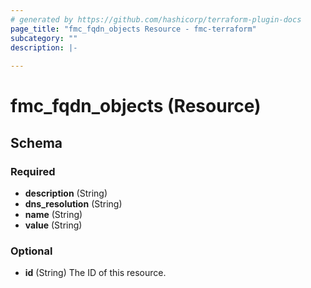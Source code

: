 ```yaml
---
# generated by https://github.com/hashicorp/terraform-plugin-docs
page_title: "fmc_fqdn_objects Resource - fmc-terraform"
subcategory: ""
description: |-
  
---
```


# fmc_fqdn_objects (Resource)





<!-- schema generated by tfplugindocs -->
## Schema

### Required

- **description** (String)
- **dns_resolution** (String)
- **name** (String)
- **value** (String)

### Optional

- **id** (String) The ID of this resource.


